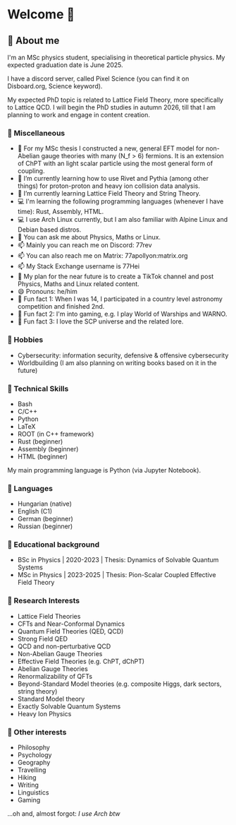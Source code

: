 # Welcome 👋

## 🌱 About me
I'm an MSc physics student, specialising in theoretical particle physics.
My expected graduation date is June 2025.

I have a discord server, called Pixel Science (you can find it on Disboard.org, Science keyword).

My expected PhD topic is related to Lattice Field Theory, more specifically to Lattice QCD.
I will begin the PhD studies in autumn 2026, till that I am planning to work and engage in content creation.

### 🔰 Miscellaneous
- 🔭 For my MSc thesis I constructed a new, general EFT model for non-Abelian gauge theories with many (N_f > 6) fermions. It is an extension of ChPT with an light scalar particle using the most general form of coupling.
- 🌱 I’m currently learning how to use Rivet and Pythia (among other things) for proton-proton and heavy ion collision data analysis.
- 🌱 I’m currently learning Lattice Field Theory and String Theory.
- 💻 I'm learning the following programming languages (whenever I have time): Rust, Assembly, HTML.
- 💻 I use Arch Linux currently, but I am also familiar with Alpine Linux and Debian based distros. 
- 💬 You can ask me about Physics, Maths or Linux.
- 📫 Mainly you can reach me on Discord: 77rev
- 📫 You can also reach me on Matrix: 77apollyon:matrix.org
- 📫 My Stack Exchange username is 77Hei
- 📜 My plan for the near future is to create a TikTok channel and post Physics, Maths and Linux related content.
- 😄 Pronouns: he/him
- 🧲 Fun fact 1: When I was 14, I participated in a country level astronomy competition and finished 2nd.
- 🧲 Fun fact 2: I'm into gaming, e.g. I play World of Warships and WARNO.
- 🧲 Fun fact 3: I love the SCP universe and the related lore.

### 👾 Hobbies
- Cybersecurity: information security, defensive & offensive cybersecurity
- Worldbuilding (I am also planning on writing books based on it in the future)

### 💾 Technical Skills
- Bash
- C/C++
- Python
- LaTeX
- ROOT (in C++ framework)
- Rust (beginner)
- Assembly (beginner)
- HTML (beginner)

My main programming language is Python (via Jupyter Notebook).

### 📖 Languages
- Hungarian (native)
- English (C1)
- German (beginner)
- Russian (beginner)

### 🔭 Educational background
- BSc in Physics | 2020-2023 | Thesis: Dynamics of Solvable Quantum Systems
- MSc in Physics | 2023-2025 | Thesis: Pion-Scalar Coupled Effective Field Theory

### 📡 Research Interests
- Lattice Field Theories
- CFTs and Near-Conformal Dynamics
- Quantum Field Theories (QED, QCD)
- Strong Field QED
- QCD and non-perturbative QCD
- Non-Abelian Gauge Theories
- Effective Field Theories (e.g. ChPT, dChPT)
- Abelian Gauge Theories
- Renormalizability of QFTs
- Beyond-Standard Model theories (e.g. composite Higgs, dark sectors, string theory)
- Standard Model theory
- Exactly Solvable Quantum Systems
- Heavy Ion Physics

### 🧰 Other interests
- Philosophy
- Psychology
- Geography
- Travelling
- Hiking
- Writing
- Linguistics
- Gaming

...oh and, almost forgot:
*I use Arch btw*
